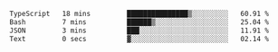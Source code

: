 <!--START_SECTION:waka-->

```txt
TypeScript   18 mins         ███████████████▒░░░░░░░░░   60.91 %
Bash         7 mins          ██████▒░░░░░░░░░░░░░░░░░░   25.04 %
JSON         3 mins          ███░░░░░░░░░░░░░░░░░░░░░░   11.91 %
Text         0 secs          ▓░░░░░░░░░░░░░░░░░░░░░░░░   02.14 %
```

<!--END_SECTION:waka-->
